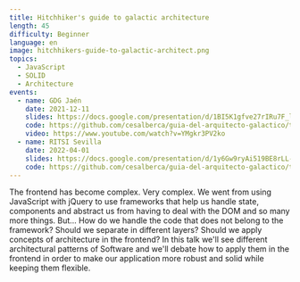 ```yaml
---
title: Hitchhiker's guide to galactic architecture
length: 45
difficulty: Beginner
language: en
image: hitchhikers-guide-to-galactic-architect.png
topics:
  - JavaScript
  - SOLID
  - Architecture
events:
  - name: GDG Jaén
    date: 2021-12-11
    slides: https://docs.google.com/presentation/d/1BI5K1gfve27rIRu7F_lHiPxzhMhBExpX3hyw_-MZp90/edit?usp=sharing
    code: https://github.com/cesalberca/guia-del-arquitecto-galactico/tree/2021-gdg-jaen
    video: https://www.youtube.com/watch?v=YMgkr3PV2ko
  - name: RITSI Sevilla
    date: 2022-04-01
    slides: https://docs.google.com/presentation/d/1y6Gw9ryAi519BE8rLL-7JAYwPJRw5q25sDl0Oc7WqVU/edit?usp=sharing
    code: https://github.com/cesalberca/guia-del-arquitecto-galactico/tree/2022-ritsi
---
```


The frontend has become complex. Very complex. We went from using JavaScript with jQuery to use frameworks that help us handle state, components and abstract us from having to deal with the DOM and so many more things. But... How do we handle the code that does not belong to the framework? Should we separate in different layers? Should we apply concepts of architecture in the frontend? In this talk we'll see different architectural patterns of Software and we'll debate how to apply them in the frontend in order to make our application more robust and solid while keeping them flexible.
